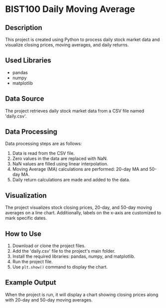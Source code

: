 # BIST100 Daily Moving Average

## Description

This project is created using Python to process daily stock market data and visualize closing prices, moving averages, and daily returns.

## Used Libraries

- pandas
- numpy
- matplotlib

## Data Source

The project retrieves daily stock market data from a CSV file named 'daily.csv'.

## Data Processing

Data processing steps are as follows:

1. Data is read from the CSV file.
2. Zero values in the data are replaced with NaN.
3. NaN values are filled using linear interpolation.
4. Moving Average (MA) calculations are performed: 20-day MA and 50-day MA.
5. Daily return calculations are made and added to the data.

## Visualization

The project visualizes stock closing prices, 20-day, and 50-day moving averages on a line chart. Additionally, labels on the x-axis are customized to mark specific dates.

## How to Use

1. Download or clone the project files.
2. Add the 'daily.csv' file to the project's main folder.
3. Install the required libraries: pandas, numpy, and matplotlib.
4. Run the project file.
5. Use `plt.show()` command to display the chart.

## Example Output

When the project is run, it will display a chart showing closing prices along with 20-day and 50-day moving averages.
